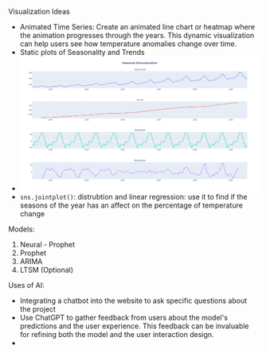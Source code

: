 Visualization Ideas
- Animated Time Series: Create an animated line chart or heatmap where the animation progresses through the years. This dynamic visualization can help users see how temperature anomalies change over time.
- Static plots of Seasonality and Trends
- ![Alt text](image.png)
- `sns.jointplot()`: distrubtion and linear regression: use it to find if the seasons of the year has an affect on the percentage of temperature change

Models:
1. Neural - Prophet
2. Prophet
3. ARIMA
4. LTSM (Optional)

Uses of AI:
- Integrating a chatbot into the website to ask specific questions about the project
- Use ChatGPT to gather feedback from users about the model's predictions and the user experience. This feedback can be invaluable for refining both the model and the user interaction design.
- 



